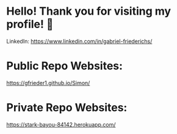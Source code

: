 # Hello! Thank you for visiting my profile! 💚
LinkedIn: https://www.linkedin.com/in/gabriel-friederichs/

# Public Repo Websites:
https://gfrieder1.github.io/Simon/

# Private Repo Websites:
https://stark-bayou-84142.herokuapp.com/
